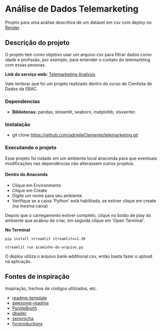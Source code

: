 # Análise de Dados Telemarketing

Projeto para uma análise descritiva de um dataset em csv com deploy no [Render](https://render.com/).


## Descrição do projeto

O projeto tem como objetivo usar um arquivo csv para filtrar dados como idade e profissão, por exemplo, para entender o contato do telemarkting com essas pessoas.

**Link do serviço web:** [Telemarketing Analysis](https://telemarketing-lhxy.onrender.com/)

Vale lembrar que foi um projeto realizado dentro do curso de Cientista de Dados da EBAC.

### Dependencias

* **Bibliotecas:** pandas, streamlit, seaborn, matplotlib, xlsxwriter.

### Instalação

* git clone https://github.com/adrielleClemente/telemarketing.git

### Executando o projeto

Esse projeto foi rodado em um ambiente local anaconda para que eventuais modificações nas dependências não alterassem outros projetos.

#### Dentro do Anaconda
* Clique em Environments
* Clique em Create
* Digite um nome para seu ambiente
* Verifique se a caixa 'Python' está habilitada, se estiver clique em create (na mesma caixa)

Depois que o carregamento estiver completo, clique no botão de play do ambiente que acabou de criar, em seguida clique em 'Open Terminal'. 

**No Terminal**
```
pip install streamlit streamlit==1.36
```
```
streamlit run $caminho-do-arquivo.py
```

O deploy utiliza o arquivo bank-additional.csv, então basta fazer o upload na aplicação.

## Fontes de inspiração

Inspiração, trechos de códigos utilizados, etc.
* [readme-template](https://gist.github.com/DomPizzie/7a5ff55ffa9081f2de27c315f5018afc)
* [awesome-readme](https://github.com/matiassingers/awesome-readme)
* [PurpleBooth](https://gist.github.com/PurpleBooth/109311bb0361f32d87a2)
* [dbader](https://github.com/dbader/readme-template)
* [zenorocha](https://gist.github.com/zenorocha/4526327)
* [fvcproductions](https://gist.github.com/fvcproductions/1bfc2d4aecb01a834b46)
